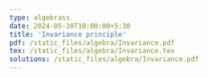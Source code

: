 ```yaml
---
type: algebrass
date: 2024-05-30T10:00:00+5:30
title: 'Invariance principle'
pdf: /static_files/algebra/Invariance.pdf
tex: /static_files/algebra/Invariance.tex
solutions: /static_files/algebra/Invariance.pdf
---
```

